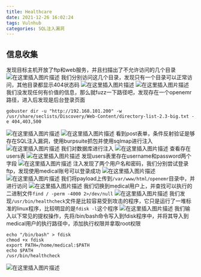 ```yaml
---
title: Healthcare
date: 2021-12-26 16:02:24
tags: Vulnhub
categories: SQL注入漏洞
---
```


## 信息收集
发现目标主机开放了ftp和web服务，并且扫描出了不允许访问的几个目录
![在这里插入图片描述](https://img-blog.csdnimg.cn/5dbfa03fea4c49f1a2b08c27a605fbcc.png?x-oss-process=image/watermark,type_d3F5LXplbmhlaQ,shadow_50,text_Q1NETiBA5bmz5Yeh55qE5a2m6ICF,size_20,color_FFFFFF,t_70,g_se,x_16)
我们分别访问这几个目录，发现只有一个目录可以正常访问，其他目录都显示404状态码
![在这里插入图片描述](https://img-blog.csdnimg.cn/856663a863cd441ca9ca6d8e62e83129.png)
![在这里插入图片描述](https://img-blog.csdnimg.cn/d0a8cae2057141059254c7688269f92c.png?x-oss-process=image/watermark,type_d3F5LXplbmhlaQ,shadow_50,text_Q1NETiBA5bmz5Yeh55qE5a2m6ICF,size_20,color_FFFFFF,t_70,g_se,x_16)
我们没发现任何有价值的信息，那么就fuzz一下路径吧，发现存在一个openemr路径，进入后发现是后台登录页面

```
gobuster dir -u "http://192.168.101.200" -w /usr/share/seclists/Discovery/Web-Content/directory-list-2.3-big.txt -e 404,403,500
```
![在这里插入图片描述](https://img-blog.csdnimg.cn/62eb523aa913490cb9772221e6da1687.png?x-oss-process=image/watermark,type_d3F5LXplbmhlaQ,shadow_50,text_Q1NETiBA5bmz5Yeh55qE5a2m6ICF,size_20,color_FFFFFF,t_70,g_se,x_16)
![在这里插入图片描述](https://img-blog.csdnimg.cn/ffb2f3248388447cbbbb28ff1fe1f4fc.png?x-oss-process=image/watermark,type_d3F5LXplbmhlaQ,shadow_50,text_Q1NETiBA5bmz5Yeh55qE5a2m6ICF,size_20,color_FFFFFF,t_70,g_se,x_16)
看到post表单，条件反射验证是够存在SQL注入漏洞，使用burpsuite抓包并使用sqlmap进行注入
![在这里插入图片描述](https://img-blog.csdnimg.cn/9fc387f225fb434d9189cf499ec9fd96.png?x-oss-process=image/watermark,type_d3F5LXplbmhlaQ,shadow_50,text_Q1NETiBA5bmz5Yeh55qE5a2m6ICF,size_20,color_FFFFFF,t_70,g_se,x_16)
我们对数据库进行注入
![在这里插入图片描述](https://img-blog.csdnimg.cn/b71794267f1340b2bd79b21e04a19913.png?x-oss-process=image/watermark,type_d3F5LXplbmhlaQ,shadow_50,text_Q1NETiBA5bmz5Yeh55qE5a2m6ICF,size_20,color_FFFFFF,t_70,g_se,x_16)
查看存在users表
![在这里插入图片描述](https://img-blog.csdnimg.cn/786a517b4ae94a70998658329530e0ad.png?x-oss-process=image/watermark,type_d3F5LXplbmhlaQ,shadow_50,text_Q1NETiBA5bmz5Yeh55qE5a2m6ICF,size_19,color_FFFFFF,t_70,g_se,x_16)
发现users表里存在username和password两个字段
![在这里插入图片描述](https://img-blog.csdnimg.cn/3ad57acd36ea44a6965f90f1200a4b83.png?x-oss-process=image/watermark,type_d3F5LXplbmhlaQ,shadow_50,text_Q1NETiBA5bmz5Yeh55qE5a2m6ICF,size_19,color_FFFFFF,t_70,g_se,x_16)
注入发现了两个用户名和密码，我们分别尝试登录ftp，发现使用medical账号可以登录成功
![在这里插入图片描述](https://img-blog.csdnimg.cn/5f4e0f07bb7540f4b112b1c1d3b46062.png?x-oss-process=image/watermark,type_d3F5LXplbmhlaQ,shadow_50,text_Q1NETiBA5bmz5Yeh55qE5a2m6ICF,size_20,color_FFFFFF,t_70,g_se,x_16)
![在这里插入图片描述](https://img-blog.csdnimg.cn/d996972aacfe4e6f8988bca089b13a40.png?x-oss-process=image/watermark,type_d3F5LXplbmhlaQ,shadow_50,text_Q1NETiBA5bmz5Yeh55qE5a2m6ICF,size_20,color_FFFFFF,t_70,g_se,x_16)
我们将payload上传到`/var/www/html/openemr`目录中，并进行访问
![在这里插入图片描述](https://img-blog.csdnimg.cn/8b9e1beafa41414a8d24428ffd10e758.png?x-oss-process=image/watermark,type_d3F5LXplbmhlaQ,shadow_50,text_Q1NETiBA5bmz5Yeh55qE5a2m6ICF,size_20,color_FFFFFF,t_70,g_se,x_16)
我们切换到medical用户上，并查找可以执行的二进制文件`find / -perm -4000 2>/dev/null`
![在这里插入图片描述](https://img-blog.csdnimg.cn/38be5967b2204505b7abd5d0fbb30704.png?x-oss-process=image/watermark,type_d3F5LXplbmhlaQ,shadow_50,text_Q1NETiBA5bmz5Yeh55qE5a2m6ICF,size_20,color_FFFFFF,t_70,g_se,x_16)
我们发现`/usr/bin/healthcheck`文件是比较容易受到攻击的程序，它只是运行了一堆标准的linux程序，比较明显的是`fdisk -l`这个程序
![在这里插入图片描述](https://img-blog.csdnimg.cn/53728f3d36a841d1a02a990f9a6c58c8.png?x-oss-process=image/watermark,type_d3F5LXplbmhlaQ,shadow_50,text_Q1NETiBA5bmz5Yeh55qE5a2m6ICF,size_20,color_FFFFFF,t_70,g_se,x_16)
我们输入以下常见的提权操作，先将/bin/bash命令写入到fdisk程序中，并将其导入到medical用户的执行路径中，添加执行权限并拿取root权限

```
echo "/bin/bash" > fdisk
chmod +x fdisk
export PATH=/home/medical:$PATH
echo $PATH
/usr/bin/healthcheck
```
![在这里插入图片描述](https://img-blog.csdnimg.cn/cda20fb3c5914ceaa4d13a6d3a7adf62.png?x-oss-process=image/watermark,type_d3F5LXplbmhlaQ,shadow_50,text_Q1NETiBA5bmz5Yeh55qE5a2m6ICF,size_20,color_FFFFFF,t_70,g_se,x_16)
